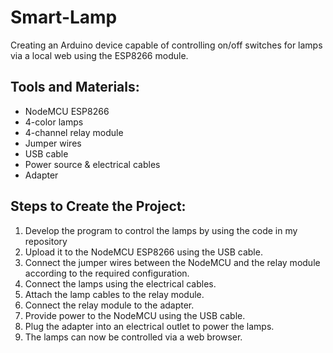# Smart-Lamp

Creating an Arduino device capable of controlling on/off switches for lamps via a local web using the ESP8266 module.

## Tools and Materials:
- NodeMCU ESP8266
- 4-color lamps
- 4-channel relay module
- Jumper wires
- USB cable
- Power source & electrical cables
- Adapter
  
## Steps to Create the Project:
1. Develop the program to control the lamps by using the code in my repository
2. Upload it to the NodeMCU ESP8266 using the USB cable.
3. Connect the jumper wires between the NodeMCU and the relay module according to the required configuration.
4. Connect the lamps using the electrical cables.
5. Attach the lamp cables to the relay module.
6. Connect the relay module to the adapter.
7. Provide power to the NodeMCU using the USB cable.
8. Plug the adapter into an electrical outlet to power the lamps.
9. The lamps can now be controlled via a web browser.

